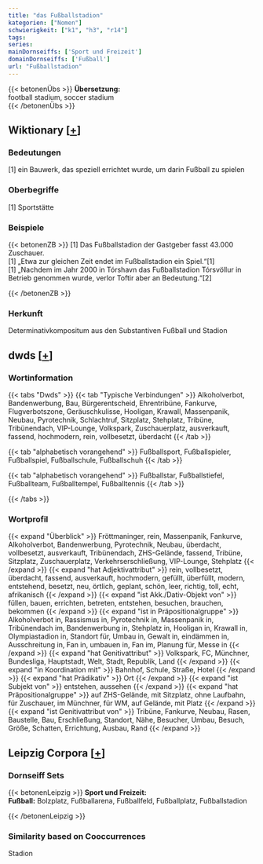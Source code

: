 ```yaml
---
title: "das Fußballstadion"
kategorien: ["Nomen"]
schwierigkeit: ["k1", "h3", "r14"]
tags:
series:
mainDornseiffs: ['Sport und Freizeit']
domainDornseiffs: ['Fußball']
url: "Fußballstadion"
---
```


{{< betonenÜbs >}}
**Übersetzung:**  
football stadium, soccer stadium  
{{< /betonenÜbs >}}

## Wiktionary [[+](https://de.wiktionary.org/wiki/Fußballstadion)]

### Bedeutungen
[1] ein Bauwerk, das speziell errichtet wurde, um darin Fußball zu spielen  

### Oberbegriffe
[1] Sportstätte  

### Beispiele
{{< betonenZB >}}
[1] Das Fußballstadion der Gastgeber fasst 43.000 Zuschauer.  
[1] „Etwa zur gleichen Zeit endet im Fußballstadion ein Spiel.“[1]  
[1] „Nachdem im Jahr 2000 in Tórshavn das Fußballstadion Tórsvöllur in Betrieb genommen wurde, verlor Toftir aber an Bedeutung.“[2]  

{{< /betonenZB >}}
### Herkunft
Determinativkompositum aus den Substantiven Fußball und Stadion  



## dwds [[+](https://www.dwds.de/wb/Fußballstadion)]

### Wortinformation
{{< tabs "Dwds" >}}
{{< tab "Typische Verbindungen" >}}
Alkoholverbot, Bandenwerbung, Bau, Bürgerentscheid, Ehrentribüne, Fankurve, Flugverbotszone, Geräuschkulisse, Hooligan, Krawall, Massenpanik, Neubau, Pyrotechnik, Schlachtruf, Sitzplatz, Stehplatz, Tribüne, Tribünendach, VIP-Lounge, Volkspark, Zuschauerplatz, ausverkauft, fassend, hochmodern, rein, vollbesetzt, überdacht
{{< /tab >}}

{{< tab "alphabetisch vorangehend" >}}
Fußballsport, Fußballspieler, Fußballspiel, Fußballschule, Fußballschuh
{{< /tab >}}

{{< tab "alphabetisch vorangehend" >}}
Fußballstar, Fußballstiefel, Fußballteam, Fußballtempel, Fußballtennis
{{< /tab >}}

{{< /tabs >}}

### Wortprofil
{{< expand "Überblick" >}} Fröttmaninger, rein, Massenpanik, Fankurve, Alkoholverbot, Bandenwerbung, Pyrotechnik, Neubau, überdacht, vollbesetzt, ausverkauft, Tribünendach, ZHS-Gelände, fassend, Tribüne, Sitzplatz, Zuschauerplatz, Verkehrserschließung, VIP-Lounge, Stehplatz {{< /expand >}}
{{< expand "hat Adjektivattribut" >}} rein, vollbesetzt, überdacht, fassend, ausverkauft, hochmodern, gefüllt, überfüllt, modern, entstehend, besetzt, neu, örtlich, geplant, schön, leer, richtig, toll, echt, afrikanisch {{< /expand >}}
{{< expand "ist Akk./Dativ-Objekt von" >}} füllen, bauen, errichten, betreten, entstehen, besuchen, brauchen, bekommen {{< /expand >}}
{{< expand "ist in Präpositionalgruppe" >}} Alkoholverbot in, Rassismus in, Pyrotechnik in, Massenpanik in, Tribünendach im, Bandenwerbung in, Stehplatz in, Hooligan in, Krawall in, Olympiastadion in, Standort für, Umbau in, Gewalt in, eindämmen in, Ausschreitung in, Fan in, umbauen in, Fan im, Planung für, Messe in {{< /expand >}}
{{< expand "hat Genitivattribut" >}} Volkspark, FC, Münchner, Bundesliga, Hauptstadt, Welt, Stadt, Republik, Land {{< /expand >}}
{{< expand "in Koordination mit" >}} Bahnhof, Schule, Straße, Hotel {{< /expand >}}
{{< expand "hat Prädikativ" >}} Ort {{< /expand >}}
{{< expand "ist Subjekt von" >}} entstehen, aussehen {{< /expand >}}
{{< expand "hat Präpositionalgruppe" >}} auf ZHS-Gelände, mit Sitzplatz, ohne Laufbahn, für Zuschauer, im Münchner, für WM, auf Gelände, mit Platz {{< /expand >}}
{{< expand "ist Genitivattribut von" >}} Tribüne, Fankurve, Neubau, Rasen, Baustelle, Bau, Erschließung, Standort, Nähe, Besucher, Umbau, Besuch, Größe, Schatten, Errichtung, Ausbau, Rand {{< /expand >}}

## Leipzig Corpora [[+](https://corpora.uni-leipzig.de/en/res?word=Fußballstadion&corpusId=deu_newscrawl-public_2018)]

### Dornseiff Sets
{{< betonenLeipzig >}}
**Sport und Freizeit:**  
**Fußball:** Bolzplatz, Fußballarena, Fußballfeld, Fußballplatz, Fußballstadion  

{{< /betonenLeipzig >}}

### Similarity based on Cooccurrences
Stadion

